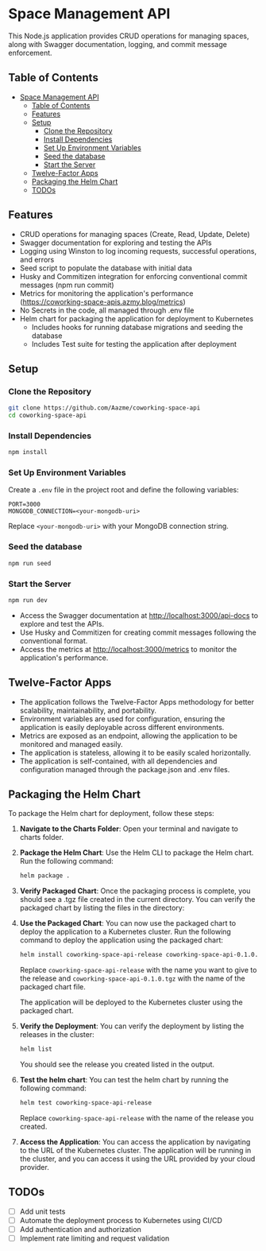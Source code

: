 <a name='space-management-api'></a>
# Space Management API 

This Node.js application provides CRUD operations for managing spaces, along with Swagger documentation, logging, and commit message enforcement.

<a name='table-of-contents'></a>
## Table of Contents
- [Space Management API](#space-management-api)
  - [Table of Contents](#table-of-contents)
  - [Features](#features)
  - [Setup](#setup)
    - [Clone the Repository](#clone-the-repository)
    - [Install Dependencies](#install-dependencies)
    - [Set Up Environment Variables](#set-up-environment-variables)
    - [Seed the database](#seed-the-database)
    - [Start the Server](#start-the-server)
  - [Twelve-Factor Apps](#twelve-factor-apps)
  - [Packaging the Helm Chart](#packaging-the-helm-chart)
  - [TODOs](#todos)


<a name='features'></a>
## Features


- CRUD operations for managing spaces (Create, Read, Update, Delete)
- Swagger documentation for exploring and testing the APIs
- Logging using Winston to log incoming requests, successful operations, and errors
- Seed script to populate the database with initial data
- Husky and Commitizen integration for enforcing conventional commit messages (npm run commit)
- Metrics for monitoring the application's performance (https://coworking-space-apis.azmy.blog/metrics)
- No Secrets in the code, all managed through .env file
- Helm chart for packaging the application for deployment to Kubernetes
  - Includes hooks for running database migrations and seeding the database
  - Includes Test suite for testing the application after deployment

<a name='setup'></a>
## Setup

<a name='clone-the-repository'></a>
### Clone the Repository

```bash
git clone https://github.com/Aazme/coworking-space-api
cd coworking-space-api
```
<a name='install-dependencies'></a>
### Install Dependencies

```bash
npm install
```
<a name='set-up-environment-variables'></a>
### Set Up Environment Variables

Create a `.env` file in the project root and define the following variables:

```dotenv
PORT=3000
MONGODB_CONNECTION=<your-mongodb-uri>
```

Replace `<your-mongodb-uri>` with your MongoDB connection string.

<a name='seed-the-database'></a>
### Seed the database
  
  ```bash
  npm run seed
  ```
  
<a name='start-the-server'></a>
### Start the Server

```bash
npm run dev
```

- Access the Swagger documentation at [http://localhost:3000/api-docs](http://localhost:3000/api-docs) to explore and test the APIs.
- Use Husky and Commitizen for creating commit messages following the conventional format.
- Access the metrics at [http://localhost:3000/metrics](http://localhost:3000/metrics) to monitor the application's performance.

<a name='twelve-factor-apps'></a>
## Twelve-Factor Apps


- The application follows the Twelve-Factor Apps methodology for better scalability, maintainability, and portability.
- Environment variables are used for configuration, ensuring the application is easily deployable across different environments.
- Metrics are exposed as an endpoint, allowing the application to be monitored and managed easily.
- The application is stateless, allowing it to be easily scaled horizontally.
- The application is self-contained, with all dependencies and configuration managed through the package.json and .env files.

<a name='packaging-helm-chart'></a>
## Packaging the Helm Chart

To package the Helm chart for deployment, follow these steps:

1. **Navigate to the Charts Folder**: Open your terminal and navigate to charts folder.


2. **Package the Helm Chart**: Use the Helm CLI to package the Helm chart. Run the following command:
   ```bash
   helm package .
     ```
3. **Verify Packaged Chart**: Once the packaging process is complete, you should see a .tgz file created in the current directory. You can verify the packaged chart by listing the files in the directory:
4. **Use the Packaged Chart**: You can now use the packaged chart to deploy the application to a Kubernetes cluster. Run the following command to deploy the application using the packaged chart:
   ```bash
   helm install coworking-space-api-release coworking-space-api-0.1.0.tgz
   ```
   Replace `coworking-space-api-release` with the name you want to give to the release and `coworking-space-api-0.1.0.tgz` with the name of the packaged chart file.

   The application will be deployed to the Kubernetes cluster using the packaged chart.
5. **Verify the Deployment**: You can verify the deployment by listing the releases in the cluster:
   ```bash
   helm list
   ```
   You should see the release you created listed in the output.

6. **Test the helm chart**: You can test the helm chart by running the following command:
   ```bash
   helm test coworking-space-api-release
   ```
   Replace `coworking-space-api-release` with the name of the release you created.

7. **Access the Application**: You can access the application by navigating to the URL of the Kubernetes cluster. The application will be running in the cluster, and you can access it using the URL provided by your cloud provider.

<a name='todos'></a>
## TODOs
- [ ] Add unit tests
- [ ] Automate the deployment process to Kubernetes using CI/CD
- [ ] Add authentication and authorization
- [ ] Implement rate limiting and request validation